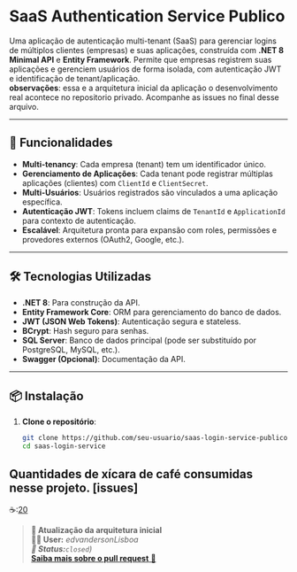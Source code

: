 # SaaS Authentication Service Publico

Uma aplicação de autenticação multi-tenant (SaaS) para gerenciar logins de múltiplos clientes (empresas) e suas aplicações, construída com **.NET 8 Minimal API** e **Entity Framework**. Permite que empresas registrem suas aplicações e gerenciem usuários de forma isolada, com autenticação JWT e identificação de tenant/aplicação. <br>
**observações**: essa e a arquitetura inicial da aplicação o desenvolvimento real acontece no repositorio privado. Acompanhe as issues no final desse arquivo.

---

## 🚀 Funcionalidades

- **Multi-tenancy**: Cada empresa (tenant) tem um identificador único.
- **Gerenciamento de Aplicações**: Cada tenant pode registrar múltiplas aplicações (clientes) com `ClientId` e `ClientSecret`.
- **Multi-Usuários**: Usuários registrados são vinculados a uma aplicação específica.
- **Autenticação JWT**: Tokens incluem claims de `TenantId` e `ApplicationId` para contexto de autenticação.
- **Escalável**: Arquitetura pronta para expansão com roles, permissões e provedores externos (OAuth2, Google, etc.).

---

## 🛠️ Tecnologias Utilizadas

- **.NET 8**: Para construção da API.
- **Entity Framework Core**: ORM para gerenciamento do banco de dados.
- **JWT (JSON Web Tokens)**: Autenticação segura e stateless.
- **BCrypt**: Hash seguro para senhas.
- **SQL Server**: Banco de dados principal (pode ser substituído por PostgreSQL, MySQL, etc.).
- **Swagger (Opcional)**: Documentação da API.

---

## 📦 Instalação

1. **Clone o repositório**:
   ```bash
   git clone https://github.com/seu-usuario/saas-login-service-publico.git
   cd saas-login-service

## Quantidades de xícara de café consumidas nesse projeto. [issues]

☕:[20](https://github.com/edvandersonLisboa/saas-login-service/pull/20)<br> 

 > **📝 Atualização da arquitetura inicial**<br>**🙎‍♂️ User:**  _edvandersonLisboa<br> **📌 Status:**`closed`)_ <br> [**Saiba mais sobre o pull request** 📄 ](https://github.com/edvandersonLisboa/saas-login-service-publico/issues/6) 
 #
<!-- PR_ENTRIES -->
